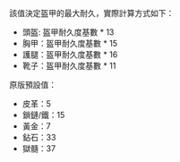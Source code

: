 該值決定盔甲的最大耐久，實際計算方式如下：

* 頭盔: 盔甲耐久度基數 * 13
* 胸甲：盔甲耐久度基數 * 15
* 護腿：盔甲耐久度基數 * 16
* 靴子：盔甲耐久度基數 * 11

原版預設值：

* 皮革：5
* 鎖鏈/鐵：15
* 黃金：7
* 鉆石：33
* 獄髓：37
